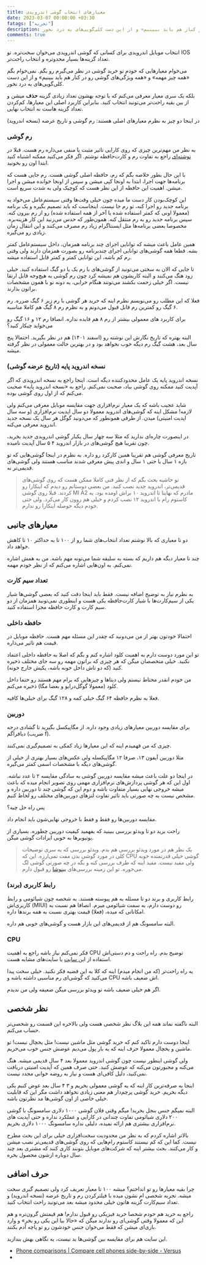 ```yaml
---
title: معیارهای انتخاب گوشی‌ اندرویدی
date: 2023-03-07 00:00:00 +03:30
fatags: ["تجربه"]
description: می‌خوام معیارهایی که خودم تو خرید گوشی در نظر می‌گیرم رو بگم. البته نمی‌خوام بگم «همه چیز مهمه» و «همه ویژگی‌های گوشی رو در کنار هم باید ببینیم» و از این دست کلی‌گویی‌های به درد نخور. 
comments: true
---
```


انتخاب موبایل اندرویدی برای کسانی که گوشی اندرویدی می‌خوان سخت‌تره. تو IOS تعداد گزینه‌ها بسیار محدوتره و انتخاب راحت‌تر. 

می‌خوام معیارهایی که خودم تو خرید گوشی در نظر می‌گیرم رو بگم. نمی‌خوام بگم «همه چیز مهمه» و «همه ویژگی‌های گوشی رو در کنار هم باید ببینیم» و از این دست کلی‌گویی‌های به درد نخور. 

بلکه یک سری معیار معرفی می‌کنم که با توجه بهشون تعداد زیادی گزینه **حذف** میشن و از بین بقیه راحت‌تر می‌تونید انتخاب کنید. بنابراین کاربرد اصلی این معیارها، کم‌کردن تعداد گزینه هاست نه انتخاب نهایی. 

در اینجا دو چیز به نظرم معیارهای اصلی هستند: رم گوشی و تاریخ عرضه (نسخه اندروید)

### رم گوشی
به نظر من مهم‌ترین چیزی که روی کارایی تاثیر مثبت یا منفی می‌ذاره رم هست. قبلا در [نوشته‌ای](https://aprd.ir/ram-rom-sdcard-internal-memory/) راجع به تفاوت رم و کارت‌حافظه نوشتم. اگر فکر می‌کنید ممکنه اشتباه کنید ابتدا اون رو بخونید. 

با این حال بطور خلاصه بگم که رم، حافظه اصلی گوشی هست. رم جایی هست که برنامه‌ها جهت اجرا، ابتدا به اونجا کپی میشن و سپس از اونجا خوانده میشن و اجرا میشن. اهمیت این حافظه از این نظر هست که کوچیک ولی به شدت سریع است. 

این کوچک‌بودن کار دست ما میده چون خیلی وقت‌ها وقتی سیستم‌عامل می‌خواد یه برنامه جدید رو اجرا کنه، تو رم جا نیست. اینجاست که باید تصمیم بگیره و یک برنامه (معمولا اونی که کمتر استفاده شده یا آخر از همه استفاده شده) رو از رم بیرون کنه. سپس برنامه جدید رو به رم منتقل کنه. همون‌طور که حدس می‌زنید این کار هزینه‌بره. مخصوصا بعضی برنامه‌ها مثل ایسنتاگرام زیاد رم مصرف می‌کنند و این انتقال زمان زیادی رو می‌گیره. 

همین عامل باعث میشه که توانایی اجرای چند برنامه همزمان، داخل سیستم‌عامل کمتر بشه. قطعا همه گوشی‌های توانایی اجرای چندبرنامه رو بصورت همزمان دارند ولی وقتی رم کم باشه، این توانایی کمتر و کمتر قابل استفاده میشه.

تا جایی که الان به سختی می‌تونید از گوشی‌های با رم یک یا دو گیگ استفاده کنید. خیلی زود هنگ می‌کنند و البته کاریشون هم نمیشه کرد چون رم گوشی به هیچ‌وجه قابل ارتقا نیست. اگر خیلی زحمت بکشند می‌تونند هنگام خرابی، یه دونه نو با همون مشخصات براتون بذارند. 

فعلا که این مطلب رو می‌نویسم نظرم اینه که خرید هر گوشی با رم زیر ۶ گیگ ضرره. رم ۶ گیگ رو کمترین رم قابل قبول می‌دونم و به نظرم رم ۸ گیگ هم کاملا مناسبه. 

برای کاربرد های معمولی بیشتر از رم ۸ هم فایده نداره. انصافا رم ۱۲ و ۱۶ گیگ رو می‌خواید چیکار کنید؟ 

البته بهتره که تاریخ نگارش این نوشته رو (اسفند ۱۴۰۱) هم در نظر بگیرید. احتمالا پنج سال بعد، هشت گیگ رم دیگه خوب نخواهد بود و در بهترین حالت معمولی در نظر گرفته میشه. 

### نسخه اندروید پایه (تاریخ عرضه گوشی)
نسخه اندروید پایه یک عامل محدودکننده دیگه است. اینجا راجع به نسخه اندرویدی که اگر آپدیت کنید ممکنه روی گوشی بیاد، صحبت نمی‌کنم. راجع به «نسخه اندروید پایه» صحبت می‌کنم که از اول روی گوشی بوده. 

شاید عجیب باشه که یک معیار نرم‌افزاری جهت مقایسه موبایل معرفی می‌کنم ولی لازمه! مشکل اینه که گوشی‌های اندروید معمولا دو سال اپدیت نرم‌افزاری (و سه سال اپدیت امنیتی) میدن. از طرفی همونطور که می‌دونید گوگل هر سال یک نسخه جدید اندروید معرفی می‌کنه. 

در اینصورت چاره‌ای ندارید که مثلا سه چهار سال یکبار گوشی اندرویدی جدید بخرید، چون تقریبا هیچ گوشی‌های در بازار اندروید ۴ ۵ سال آپدیت نامیده. 

تاریخ معرفی گوشی هم تقریبا همین کارکرد رو داره. به نظرم در اینجا گوشی‌هایی که تو بازه ۱ سال یا حتی ۱ سال و اندی پیش معرفی شدند مناسب هستند ولی گوشی‌های قدیمی‌تر نه. 

> تو حاشیه بحث بگم که از نظر فنی کاملا ممکن هست که روی گوشی‌های قدیمی‌تر، اندروید جدید نصب کنید. من بعضی دوستانم رو دیدم که اینکارا رو کردند. قبلا روی گوشی MI A2 مادرم که نهایتا تا اندروید ۱۰ براش اومده بود، یه کاستوم رام با اندروید ۱۲ نصب کردم و خیلی هم روون کار می‌کرد. ولی حتی خودم دیگه حوصله اینکارا رو ندارم. 

## معیارهای جانبی
دو تا معیاری که بالا نوشتم تعداد انتخاب‌های شما رو از ۱۰۰ تا به حداکثر ۱۰ تا کاهش خواهد داد. 

چند تا معیار دیگه هم داریم که بسته به سلیقه شما می‌تونه مهم باشه. من به همش اشاره نمی‌کنم. به اون‌هایی اشاره می‌کنم که از نظر خودم مهمه.

### تعداد سیم کارت
به نظرم نیاز به توضیح اضافه نیست. فقط باید اینجا دقت کنید که بعضی گوشی‌ها شیار یکی از سیم‌کارت‌ها با شیار کارت‌حافظه یکی هست و اینطوری نمی‌تونید همزمان از دو سیم کارت و کارت حافظه مجزا استفاده کنید. 

### حافظه داخلی
احتمالا خودتون بهتر از من می‌دونید که چقدر این مسئله مهم هست. حافظه موبایل در قیمت هم تاثیر می‌ذاره. 

تو این مورد دوست دارم به اهمیت کلود اشاره کنم و بگم که اصلا به حافظه داخلی اعتماد نکنید. خیلی متخصصان میگن که هر چیزی که براتون مهمه رو سه جای مختلف ذخیره کنید (که دو تاش داخل خونه باشه، یکیش خارج خونه). 

من خودم انقدر محتاط نیستم ولی دیتاها و چیزهایی که برام مهم هستند رو حتما داخل کلود (معمولا گوگل‌درایو و بعضا مگا) ذخیره می‌کنم.

فعلا به نظرم حافظه ۶۴ گیگ خیلی کمه و ۱۲۸ گیگ برای خیلی‌ها کافیه. 

### دوربین 
برای مقایسه دوربین معیارهای زیادی وجود داره. از مگاپیکسل بگیرید تا گشادی درجه دیافراگم (ضریب f).

چیزی که من فهمیدم اینه که این معیارها زیاد کمکی به تصمیم‌گیری نمی‌کنند. 

مثلا دوربین آیفون ۱۳، صرفا ۱۲ مگاپیکسله ولی عکس‌های بسیار بهتری از خیلی از گوشی‌های دیگه با مشخصات اسمی کمتر می‌گیره. 

در اینجا دو علت باعث میشه مقایسه دوربین گوشی به سادگی مقایسه ۲ تا عدد نباشه. اول این که هر گوشی پردازش‌های نرم‌افزاری مهمی روی تصویر انجام میده که باعث میشه خروجی نهایی بسیار متفاوت باشه و دوم این که گوشی چند تا دوربین داره و مشخص نیست به چه صورتی باید تاثیر تفاوت لنزهای دوربین‌های مختلف رو لحاظ کنیم. 

پس راه حل چیه؟

مقایسه دوربین‌ها رو فقط و فقط با خروجی نهایی‌شون باید انجام داد. 

راحت برید دو تا ویدئو بررسی ببینید که بفهمید کیفیت دوربین چطوره. بسیاری از یوتیوبرها به خوبی ایرادات گوشی میگن. 

> یک نظر هم در مورد ویدئو بررسی هم بدم. ویدئو بررسی که یه سری توضیحات کلی در مورد گوشی بدن مفت نمی‌ارزه. این که CPU گوشی خیلی قدرتمنده خوبه ولی مفید نیست. مفید اینه که طرف بررسی کنه و بگه در چه صورتی گوشی لگ می‌خوره. تو این زمینه بررسی‌های [بینوشا](https://www.aparat.com/Binoshacast/) رو قبول دارم.

### رابط کاربری (برند)
رابط کاربری و برند دو تا مسئله به هم پیوسته هستند. به شخصه چون شیائومی و رابط کاربری‌اش (MIUI) رو دوست دارم، به سمت شیائومی میرم. انصافا هم نسبت به امکاناتی که میده، (فعلا) قیمت بهتری نسبت به همه برندها داره.

البته سامسونگ هم از قدیمی‌های این بازار هست و گوشی‌های خوبی هم داره. 

### CPU
فکر نمی‌کنم نیاز باشه راجع به اهمیت CPU توضیح بدم. راه راحت و دم دستی‌اش استفاده از ا[ین سایت](https://nanoreview.net/en/soc-compare) یا سایت‌های مشابه هست. 

یه راه راحت‌تر (که من انجام میدم) اینه که کلا به این قضیه فکر نکنید. خیلی سخت پیدا می‌کنید که گوشی‌ای رم مناسبی داشته باشه و CPU اش ضعیف باشه. 

اگر هم خیلی ضعیف باشه تو ویدئو بررسی میگن ضعیفه ولی من ندیدم. 

## نظر شخصی
البته ناگفته نماند همه این بلاگ نظر شخصی هست ولی بالاخره این قسمت رو شخصی‌تر حساب می‌کنم.

اینجا دوست دارم تاکید کنم که خرید گوشی مثل ماشین نیست! مثل یخچال نیست! تو ماشین و یخچال معمولا حرف اینه که یه بار پول می‌دیم عوضش جنس خوب می‌خریم.

ولی گوشی اینطور نیست چون گوشی اندروید معمولا بعد ۴ سال قدیمی میشه. هنگ می‌کنه و مجبورتون می‌کنه که عوضش کنید. حتی صرف همین که آپدیت امنیتی دریافت نمی‌کنید، دلیل کافی‌ای هست و نیاز به روضه خوانی مجدد نیست. 

اینجا به صرفه‌ترین کار اینه که یه گوشی معمولی بخریم و ۳ ۴ سال بعد عوض کنیم یکی دیگه بخریم. خرید گوشی پرچم‌دار هم معنی زیادی نخواهد داشت مگر این که قابلیت خیلی خاصی از اون گوشی‌ها مد نظرتون باشه. 

البته نمیگم جنس بنجل بخرید! میگم وقتی فلان گوشی ۱۰۰۰ دلاری سامسونگ با گوشی ۲۰۰ دلاری شیائومی تفاوت چندانی در کارایی و عملکرد نداره و حتی آپدیت های نرم‌افزاری بیشتری هم ارائه نمیده، دلیلی نداره سامسونگ ۱۰۰۰ دلاری بخریم. 

بالاتر اشاره کردم که به نظر من محدودیت سخت‌افزاری خیلی برای این بحث مطرح نیست. کما این که کم نیستند کاستوم رام‌هایی که روی گوشی‌های قدیمی‌تر نصب میشن و کار می‌کنند. بحث بیشتر اینه که شرکت‌های موبایل بتونند کاری کنند که مشتری بعد چند سال دوباره ازشون محصول بخره.

## حرف اضافی
چرا بقیه معیارها رو تو انداختم؟ میشه ۱۰۰ تا معیار تعریف کرد ولی تصمیم گیری سخت میشه. تجربه شخصی ام نشون میده با فیلترکردن رم و تاریخ عرضه (نسخه اندروید) و تعداد سیم‌کارت گزینه هاتون خیلی محدود میشه بعد می‌تونید راحت انتخاب کنید. 

راجع به خرید هم خودم شخصا خرید فیزیکی رو قبول ندارم! هم قیمتش گرون‌تره و هم این که معمولا وقتی گوشی‌ای رو ندارند میگن که «حالا بیا این یکی رو بخر» و وارد بازی‌ای میشن که فقط می‌خوان جنس خودشون رو تو پاچه آدم بکنند. 

این سایت هم برای مقایسه بین گوشی‌ها بد نیست، یه نگاهی بهش بندازید. 
- [Phone comparisons | Compare cell phones side-by-side - Versus](https://versus.com/en/phone)
- 


